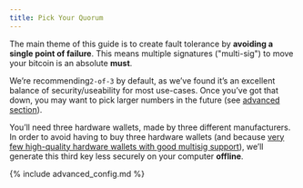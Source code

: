 ```yaml
---
title: Pick Your Quorum
---
```


The main theme of this guide is to create fault tolerance by **avoiding a single point of failure**.
This means multiple signatures ("multi-sig") to move your bitcoin is an absolute **must**.

We’re recommending`2-of-3` by default, as we’ve found it’s an excellent balance of security/useability for most use-cases.
Once you’ve got that down, you may want to pick larger numbers in the future (see [advanced section](quorum-advanced)).

You’ll need three hardware wallets, made by three different manufacturers.
In order to avoid having to buy three hardware wallets
(and because [very few high-quality hardware wallets with good multisig support](/known-issues/hw-vendors)),
we’ll generate this third key less securely on your computer **offline**.

{% include advanced_config.md %}
